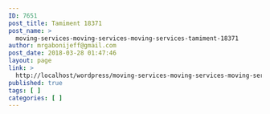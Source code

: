 ```yaml
---
ID: 7651
post_title: Tamiment 18371
post_name: >
  moving-services-moving-services-moving-services-tamiment-18371
author: mrgabonijeff@gmail.com
post_date: 2018-03-28 01:47:46
layout: page
link: >
  http://localhost/wordpress/moving-services-moving-services-moving-services-tamiment-18371/
published: true
tags: [ ]
categories: [ ]
---
```

